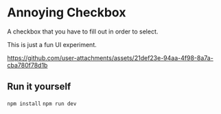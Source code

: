 # Annoying Checkbox

A checkbox that you have to fill out in order to select.

This is just a fun UI experiment.



https://github.com/user-attachments/assets/21def23e-94aa-4f98-8a7a-cba780f78d1b



## Run it yourself

`npm install`
`npm run dev`
